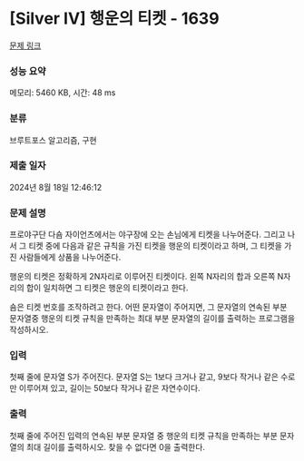 # [Silver IV] 행운의 티켓 - 1639 

[문제 링크](https://www.acmicpc.net/problem/1639) 

### 성능 요약

메모리: 5460 KB, 시간: 48 ms

### 분류

브루트포스 알고리즘, 구현

### 제출 일자

2024년 8월 18일 12:46:12

### 문제 설명

<p>프로야구단 다숌 자이언츠에서는 야구장에 오는 손님에게 티켓을 나누어준다. 그리고 나서 그 티켓 중에 다음과 같은 규칙을 가진 티켓을 행운의 티켓이라고 하며, 그 티켓을 가진 사람들에게 상품을 나누어준다.</p>

<p>행운의 티켓은 정확하게 2N자리로 이루어진 티켓이다. 왼쪽 N자리의 합과 오른쪽 N자리의 합이 일치하면 그 티켓은 행운의 티켓이라고 한다.</p>

<p>숌은 티켓 번호를 조작하려고 한다. 어떤 문자열이 주어지면, 그 문자열의 연속된 부분 문자열중 행운의 티켓 규칙을 만족하는 최대 부분 문자열의 길이를 출력하는 프로그램을 작성하시오. </p>

### 입력 

 <p>첫째 줄에 문자열 S가 주어진다. 문자열 S는 1보다 크거나 같고, 9보다 작거나 같은 수로만 이루어져 있고, 길이는 50보다 작거나 같은 자연수이다.</p>

### 출력 

 <p>첫째 줄에 주어진 입력의 연속된 부분 문자열 중 행운의 티켓 규칙을 만족하는 부분 문자열의 최대 길이를 출력하시오. 찾을 수 없다면 0을 출력한다.</p>

